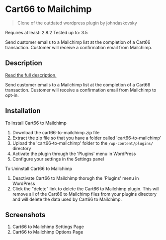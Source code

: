 # Cart66 to Mailchimp
> Clone of the outdated wordpress plugin by johndaskovsky

Requires at least: 2.8.2
Tested up to: 3.5

Send customer emails to a Mailchimp list at the completion of a Cart66 transaction. Customer will receive a confirmation email from Mailchimp.

## Description

[Read the full description.](http://howtononprofit.wordpress.com/2013/02/23/wordpress-plugin-cart66-to-mailchimp/)

Send customer emails to a Mailchimp list at the completion of a Cart66 transaction. Customer will receive a confirmation email from Mailchimp to opt-in.


## Installation

To  Install Cart66 to Mailchimp

1. Download the cart66-to-mailchimp.zip file 
2. Extract the zip file so that you have a folder called 'cart66-to-mailchimp'
3. Upload the 'cart66-to-mailchimp' folder to the `/wp-content/plugins/` directory
4. Activate the plugin through the 'Plugins' menu in WordPress
5. Configure your settings in the Settings panel

To Uninstall Cart66 to Mailchimp

1. Deactivate Cart66 to Mailchimp thorugh the 'Plugins' menu in WordPress
2. Click the "delete" link to delete the Cart66 to Mailchimp plugin. This will remove all of the Cart66 to Mailchimp files from your plugins directory and will delete the data used by Cart66 to Mailchimp.


## Screenshots

1. Cart66 to Mailchimp Settings Page
2. Cart66 to Mailchimp Options Page
